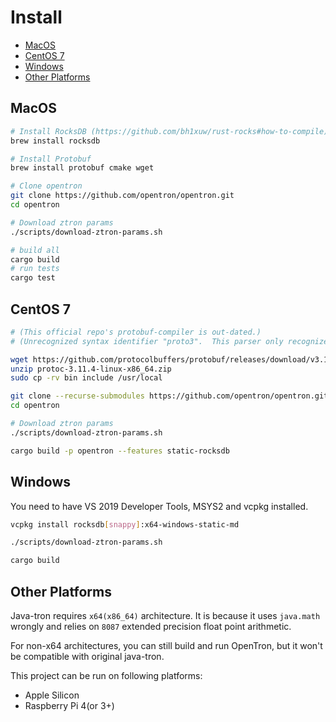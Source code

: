 # Install

<!-- START doctoc generated TOC please keep comment here to allow auto update -->
<!-- DON'T EDIT THIS SECTION, INSTEAD RE-RUN doctoc TO UPDATE -->

- [MacOS](#macos)
- [CentOS 7](#centos-7)
- [Windows](#windows)
- [Other Platforms](#other-platforms)

<!-- END doctoc generated TOC please keep comment here to allow auto update -->

## MacOS

```bash
# Install RocksDB (https://github.com/bh1xuw/rust-rocks#how-to-compile)
brew install rocksdb

# Install Protobuf
brew install protobuf cmake wget

# Clone opentron
git clone https://github.com/opentron/opentron.git
cd opentron

# Download ztron params
./scripts/download-ztron-params.sh

# build all
cargo build
# run tests
cargo test
```

## CentOS 7

```bash
# (This official repo's protobuf-compiler is out-dated.)
# (Unrecognized syntax identifier "proto3".  This parser only recognizes "proto".)

wget https://github.com/protocolbuffers/protobuf/releases/download/v3.11.4/protoc-3.11.4-linux-x86_64.zip
unzip protoc-3.11.4-linux-x86_64.zip
sudo cp -rv bin include /usr/local

git clone --recurse-submodules https://github.com/opentron/opentron.git
cd opentron

# Download ztron params
./scripts/download-ztron-params.sh

cargo build -p opentron --features static-rocksdb
```

## Windows

You need to have VS 2019 Developer Tools, MSYS2 and vcpkg installed.

```bash
vcpkg install rocksdb[snappy]:x64-windows-static-md

./scripts/download-ztron-params.sh

cargo build
```

## Other Platforms

Java-tron requires `x64(x86_64)` architecture. It is because it uses `java.math` wrongly
and relies on `8087` extended precision float point arithmetic.

For non-x64 architectures, you can still build and run OpenTron, but it won't be compatible with
original java-tron.

This project can be run on following platforms:

- Apple Silicon
- Raspberry Pi 4(or 3+)
